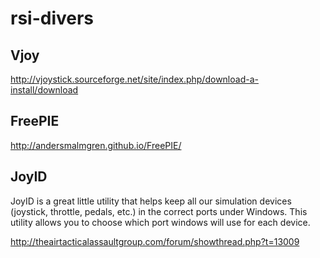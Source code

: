 # rsi-divers



## Vjoy
http://vjoystick.sourceforge.net/site/index.php/download-a-install/download

##  FreePIE
http://andersmalmgren.github.io/FreePIE/


## JoyID
JoyID is a great little utility that helps keep all our simulation devices (joystick, throttle, pedals, etc.) in the correct ports under Windows. This utility allows you to choose which port windows will use for each device. 

http://theairtacticalassaultgroup.com/forum/showthread.php?t=13009
